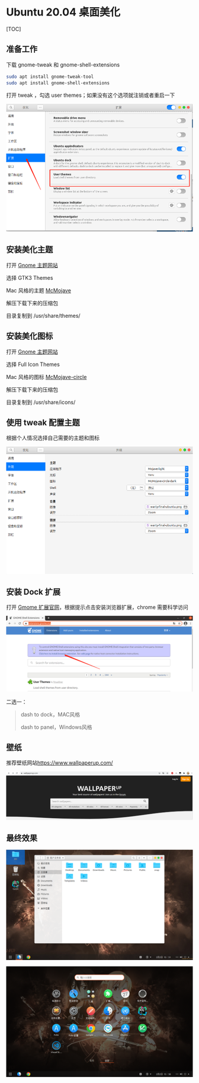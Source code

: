 # Ubuntu 20.04 桌面美化

[TOC]

## 准备工作

下载 gnome-tweak 和 gnome-shell-extensions

```bash
sudo apt install gnome-tweak-tool
sudo apt install gnome-shell-extensions
```

打开 tweak ，勾选 user themes；如果没有这个选项就注销或者重启一下

![01](img/002/01.png)

## 安装美化主题

打开 [Gnome 主题网站](https://www.gnome-look.org/)

选择 GTK3 Themes

Mac 风格的主题 [McMojave](https://www.gnome-look.org/p/1275087/)

解压下载下来的压缩包

目录复制到 /usr/share/themes/



## 安装美化图标

打开 [Gnome 主题网站](https://www.gnome-look.org/)

选择 Full Icon Themes

Mac 风格的图标 [McMojave-circle](https://www.gnome-look.org/p/1305429/)

解压下载下来的压缩包

目录复制到 /usr/share/icons/



## 使用 tweak 配置主题

根据个人情况选择自己需要的主题和图标


![02](img/002/02.png)


## 安装 Dock 扩展

打开 [Gmome 扩展官网](https://extensions.gnome.org/)，根据提示点击安装浏览器扩展，chrome 需要科学访问

<img src="img/002/03.png">

二选一：

> dash to dock，MAC风格
> 
> dash to panel，Windows风格



## 壁纸

推荐壁纸网站<https://www.wallpaperup.com/>

![06](img/002/06.png)


## 最终效果

![04](img/002/04.png)


![05](img/002/05.png)



